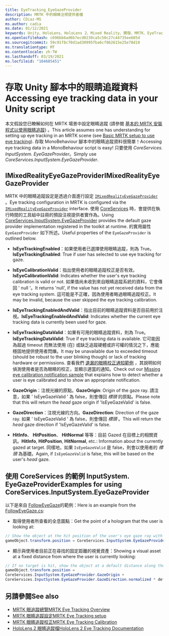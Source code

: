 ```yaml
---
title: EyeTracking_EyeGazeProvider
description: MRTK 中的眼睛注視提供者檔
author: CDiaz-MS
ms.author: cadia
ms.date: 01/12/2021
keywords: Unity、HoloLens、HoloLens 2、Mixed Reality、開發、MRTK、EyeTracking、EyeGaze、
ms.openlocfilehash: c696bb6ad6b7ecd0239ca5c50c27c44735ee685d
ms.sourcegitcommit: 59c91f8c70d1ad30995fba6cf862615e25e78d10
ms.translationtype: MT
ms.contentlocale: zh-TW
ms.lasthandoff: 03/19/2021
ms.locfileid: "104685451"
---
```

# <a name="accessing-eye-tracking-data-in-your-unity-script"></a><span data-ttu-id="f9974-104">存取 Unity 腳本中的眼睛追蹤資料</span><span class="sxs-lookup"><span data-stu-id="f9974-104">Accessing eye tracking data in your Unity script</span></span>

<span data-ttu-id="f9974-105">本文假設您已瞭解如何在 MRTK 場景中設定眼睛追蹤 (請參閱 [基本的 MRTK 安裝程式以使用眼睛追蹤](eye-tracking-basic-setup.md)) 。</span><span class="sxs-lookup"><span data-stu-id="f9974-105">This article assumes one has understanding for setting up eye tracking in an MRTK scene (see [Basic MRTK setup to use eye tracking](eye-tracking-basic-setup.md)).</span></span>
<span data-ttu-id="f9974-106">存取 MonoBehaviour 腳本中的眼睛追蹤資料很簡單！</span><span class="sxs-lookup"><span data-stu-id="f9974-106">Accessing eye tracking data in a MonoBehaviour script is easy!</span></span> <span data-ttu-id="f9974-107">只要使用 *CoreServices. InputSystem. EyeGazeProvider*。</span><span class="sxs-lookup"><span data-stu-id="f9974-107">Simply use *CoreServices.InputSystem.EyeGazeProvider*.</span></span>

## <a name="imixedrealityeyegazeprovider"></a><span data-ttu-id="f9974-108">IMixedRealityEyeGazeProvider</span><span class="sxs-lookup"><span data-stu-id="f9974-108">IMixedRealityEyeGazeProvider</span></span>

<span data-ttu-id="f9974-109">MRTK 中的眼睛追蹤設定是透過介面進行設定 [`IMixedRealityEyeGazeProvider`](xref:Microsoft.MixedReality.Toolkit.Input.IMixedRealityEyeGazeProvider) 。</span><span class="sxs-lookup"><span data-stu-id="f9974-109">Eye tracking configuration in MRTK is configured via the [`IMixedRealityEyeGazeProvider`](xref:Microsoft.MixedReality.Toolkit.Input.IMixedRealityEyeGazeProvider) interface.</span></span> <span data-ttu-id="f9974-110">使用 [CoreServices](eye-tracking-eye-gaze-provider.md) 時，會提供在執行時間的工具組中註冊的預設注視提供者實作為。</span><span class="sxs-lookup"><span data-stu-id="f9974-110">Using [CoreServices.InputSystem.EyeGazeProvider](eye-tracking-eye-gaze-provider.md) provides the default gaze provider implementation registered in the toolkit at runtime.</span></span>
<span data-ttu-id="f9974-111">的實用屬性 `EyeGazeProvider` 如下所述。</span><span class="sxs-lookup"><span data-stu-id="f9974-111">Useful properties of the `EyeGazeProvider` is outlined below.</span></span>

- <span data-ttu-id="f9974-112">**IsEyeTrackingEnabled**：如果使用者已選擇使用眼睛追蹤，則為 True。</span><span class="sxs-lookup"><span data-stu-id="f9974-112">**IsEyeTrackingEnabled**: True if user has selected to use eye tracking for gaze.</span></span>

- <span data-ttu-id="f9974-113">**IsEyeCalibrationValid**：指出使用者的眼睛追蹤校正是否有效。</span><span class="sxs-lookup"><span data-stu-id="f9974-113">**IsEyeCalibrationValid**: Indicates whether the user's eye tracking calibration is valid or not.</span></span>
<span data-ttu-id="f9974-114">如果值尚未收到來自眼睛追蹤系統的資料，它會傳回 ' null '。</span><span class="sxs-lookup"><span data-stu-id="f9974-114">It returns 'null', if the value has not yet received data from the eye tracking system.</span></span>
<span data-ttu-id="f9974-115">這可能是不正確，因為使用者略過眼睛追蹤校正。</span><span class="sxs-lookup"><span data-stu-id="f9974-115">It may be invalid, because the user skipped the eye tracking calibration.</span></span>

- <span data-ttu-id="f9974-116">**IsEyeTrackingEnabledAndValid**：指出目前的眼睛追蹤資料是否目前用於注視。</span><span class="sxs-lookup"><span data-stu-id="f9974-116">**IsEyeTrackingEnabledAndValid**: Indicates whether the current eye tracking data is currently been used for gaze.</span></span>

- <span data-ttu-id="f9974-117">**IsEyeTrackingDataValid**：如果有可用的眼睛追蹤資料，則為 True。</span><span class="sxs-lookup"><span data-stu-id="f9974-117">**IsEyeTrackingDataValid**: True if eye tracking data is available.</span></span>
<span data-ttu-id="f9974-118">它可能因為超過 timeout 而無法使用 (在) 或缺乏追蹤硬體或許可權的情況之下，應能穩固地提供使用者閃爍。</span><span class="sxs-lookup"><span data-stu-id="f9974-118">It may be unavailable due to exceeded timeout (should be robust to the user blinking though) or lack of tracking hardware or permissions.</span></span>
<span data-ttu-id="f9974-119">查看我們 [遺漏的眼睛校正通知範例](eye-tracking-is-user-calibrated.md) ，其說明如何偵測使用者是否為眼睛的校正，並顯示適當的通知。</span><span class="sxs-lookup"><span data-stu-id="f9974-119">Check out our [Missing eye calibration notification sample](eye-tracking-is-user-calibrated.md) that explains how to detect whether a user is eye calibrated and to show an appropriate notification.</span></span>

- <span data-ttu-id="f9974-120">**GazeOrigin**：注視光線的原點。</span><span class="sxs-lookup"><span data-stu-id="f9974-120">**GazeOrigin**: Origin of the gaze ray.</span></span>
<span data-ttu-id="f9974-121">請注意，如果 ' IsEyeGazeValid ' 為 false，則會傳回 *標頭* 的原點。</span><span class="sxs-lookup"><span data-stu-id="f9974-121">Please note that this will return the *head* gaze origin if 'IsEyeGazeValid' is false.</span></span>

- <span data-ttu-id="f9974-122">**GazeDirection**：注視光線的方向。</span><span class="sxs-lookup"><span data-stu-id="f9974-122">**GazeDirection**: Direction of the gaze ray.</span></span>
<span data-ttu-id="f9974-123">如果 ' IsEyeGazeValid ' 為 false，則會傳回 *標頭* 。</span><span class="sxs-lookup"><span data-stu-id="f9974-123">This will return the *head* gaze direction if 'IsEyeGazeValid' is false.</span></span>

- <span data-ttu-id="f9974-124">**HitInfo**、 **HitPosition**、 **HitNormal** 等等：目前 Gazed 在目標上的相關資訊。</span><span class="sxs-lookup"><span data-stu-id="f9974-124">**HitInfo**, **HitPosition**, **HitNormal**, etc.: Information about the currently gazed at target.</span></span>
<span data-ttu-id="f9974-125">同樣地，如果 `IsEyeGazeValid` 是 false，則會以使用者的 *標頭* 為基礎。</span><span class="sxs-lookup"><span data-stu-id="f9974-125">Again, if `IsEyeGazeValid` is false, this will be based on the user's *head* gaze.</span></span>

## <a name="examples-for-using-coreservicesinputsystemeyegazeprovider"></a><span data-ttu-id="f9974-126">使用 CoreServices 的範例 InputSystem. EyeGazeProvider</span><span class="sxs-lookup"><span data-stu-id="f9974-126">Examples for using CoreServices.InputSystem.EyeGazeProvider</span></span>

<span data-ttu-id="f9974-127">以下是來自 [FollowEyeGaze](xref:Microsoft.MixedReality.Toolkit.Examples.Demos.EyeTracking.FollowEyeGaze)的範例：</span><span class="sxs-lookup"><span data-stu-id="f9974-127">Here is an example from the [FollowEyeGaze.cs](xref:Microsoft.MixedReality.Toolkit.Examples.Demos.EyeTracking.FollowEyeGaze):</span></span>

- <span data-ttu-id="f9974-128">取得使用者所查看的全息圖點：</span><span class="sxs-lookup"><span data-stu-id="f9974-128">Get the point of a hologram that the user is looking at:</span></span>

```c#
// Show the object at the hit position of the user's eye gaze ray with the target.
gameObject.transform.position = CoreServices.InputSystem.EyeGazeProvider.HitPosition;
```

- <span data-ttu-id="f9974-129">顯示與使用者目前正在尋找的固定距離的視覺資產：</span><span class="sxs-lookup"><span data-stu-id="f9974-129">Showing a visual asset at a fixed distance from where the user is currently looking:</span></span>

```c#
// If no target is hit, show the object at a default distance along the gaze ray.
gameObject.transform.position =
CoreServices.InputSystem.EyeGazeProvider.GazeOrigin +
CoreServices.InputSystem.EyeGazeProvider.GazeDirection.normalized * defaultDistanceInMeters;
```

## <a name="see-also"></a><span data-ttu-id="f9974-130">另請參閱</span><span class="sxs-lookup"><span data-stu-id="f9974-130">See also</span></span>

- [<span data-ttu-id="f9974-131">MRTK 眼追蹤總覽</span><span class="sxs-lookup"><span data-stu-id="f9974-131">MRTK Eye Tracking Overview</span></span>](eye-tracking-main.md)
- [<span data-ttu-id="f9974-132">MRTK 眼睛追蹤設定</span><span class="sxs-lookup"><span data-stu-id="f9974-132">MRTK Eye Tracking setup</span></span>](eye-tracking-basic-setup.md)
- [<span data-ttu-id="f9974-133">MRTK 眼睛追蹤校正</span><span class="sxs-lookup"><span data-stu-id="f9974-133">MRTK Eye Tracking Calibration</span></span>](eye-tracking-is-user-calibrated.md)
- [<span data-ttu-id="f9974-134">HoloLens 2 眼睛追蹤檔</span><span class="sxs-lookup"><span data-stu-id="f9974-134">HoloLens 2 Eye Tracking Documentation</span></span>](https://docs.microsoft.com/windows/mixed-reality/eye-tracking)

